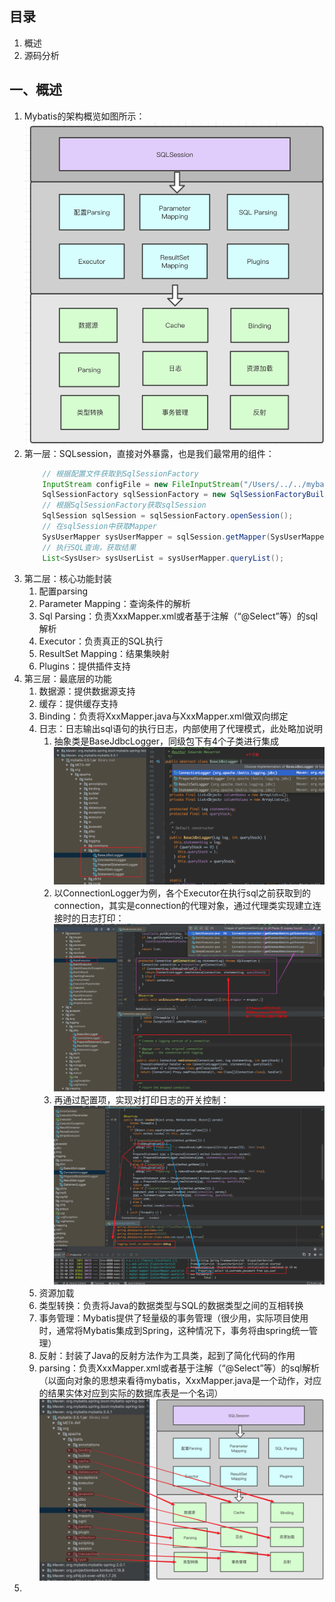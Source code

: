 ## 目录
1. 概述
1. 源码分析

## 一、概述
1. Mybatis的架构概览如图所示：  
    ![](images/0303.png)
1. 第一层：SQLsession，直接对外暴露，也是我们最常用的组件：
    ``` java
        // 根据配置文件获取到SqlSessionFactory
        InputStream configFile = new FileInputStream("/Users/../../mybatis-conf.xml");
        SqlSessionFactory sqlSessionFactory = new SqlSessionFactoryBuilder().build(configFile);
        // 根据SqlSessionFactory获取sqlSession
        SqlSession sqlSession = sqlSessionFactory.openSession();
        // 在sqlSession中获取Mapper
        SysUserMapper sysUserMapper = sqlSession.getMapper(SysUserMapper.class);
        // 执行SQL查询，获取结果
        List<SysUser> sysUserList = sysUserMapper.queryList();
    ```
1. 第二层：核心功能封装
    1. 配置parsing
    1. Parameter Mapping：查询条件的解析
    1. Sql Parsing：负责XxxMapper.xml或者基于注解（“@Select”等）的sql解析
    1. Executor：负责真正的SQL执行
    1. ResultSet Mapping：结果集映射
    1. Plugins：提供插件支持
1. 第三层：最底层的功能
    1. 数据源：提供数据源支持
    1. 缓存：提供缓存支持
    1. Binding：负责将XxxMapper.java与XxxMapper.xml做双向绑定
    1. 日志：日志输出sql语句的执行日志，内部使用了代理模式，此处略加说明
        1. 抽象类是BaseJdbcLogger，同级包下有4个子类进行集成  
            ![](images/0301.png)
        1. 以ConnectionLogger为例，各个Executor在执行sql之前获取到的connection，其实是connection的代理对象，通过代理类实现建立连接时的日志打印：    
            ![](images/0306.png)  
        1. 再通过配置项，实现对打印日志的开关控制：  
            ![](images/0305.png)
    1. 资源加载
    1. 类型转换：负责将Java的数据类型与SQL的数据类型之间的互相转换
    1. 事务管理：Mybatis提供了轻量级的事务管理（很少用，实际项目使用时，通常将Mybatis集成到Spring，这种情况下，事务将由spring统一管理）
    1. 反射：封装了Java的反射方法作为工具类，起到了简化代码的作用  
    1. parsing：负责XxxMapper.xml或者基于注解（“@Select”等）的sql解析（以面向对象的思想来看待mybatis，XxxMapper.java是一个动作，对应的结果实体对应到实际的数据库表是一个名词）  
        ![](images/0302.png)
1. 